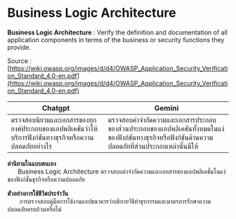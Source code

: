 # Business Logic Architecture
**Business Logic Architecture** : Verify the definition and documentation of all application components in terms of the business or security functions they provide. 

Source : [https://wiki.owasp.org/images/d/d4/OWASP_Application_Security_Verification_Standard_4.0-en.pdf](https://wiki.owasp.org/images/d/d4/OWASP_Application_Security_Verification_Standard_4.0-en.pdf)

| Chatgpt | Gemini |
|----------|----------|
| ตรวจสอบนิยามและเอกสารของทุกองค์ประกอบของแอปพลิเคชันว่าให้บริการฟังก์ชันทางธุรกิจหรือความปลอดภัยอย่างไร | ตรวจสอบคำจำกัดความและเอกสารประกอบของส่วนประกอบของแอปพลิเคชันทั้งหมดในแง่ของฟังก์ชันทางธุรกิจหรือฟังก์ชันด้านความปลอดภัยที่ส่วนประกอบเหล่านั้นมีให้ |

**คำนิยามในแบบตนเอง** <br>&nbsp;&nbsp;&nbsp;&nbsp;&nbsp;&nbsp;Business Logic Architecture ตรวจสอบคำจำกัดความและเอกสารของแอปพลิเคชั่นในแง่ของฟังก์ชั่นธุรกิจหรือความปลอดภัย

**ตัวอย่างการใช้ชีวิตประจำวัน**<br>&nbsp;&nbsp;&nbsp;&nbsp;&nbsp;&nbsp;
การตรวจสอบคู่มือการใช้งานแอปธนาคารว่าอธิบายวิธีทำธุรกรรมและมาตรการรักษาความปลอดภัยครบถ้วนหรือไม่
